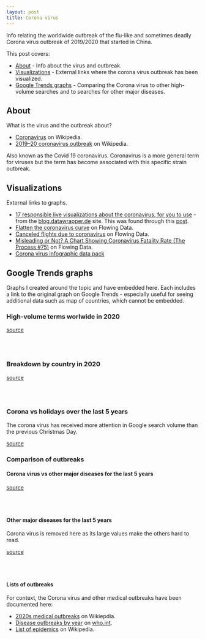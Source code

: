 ```yaml
---
layout: post
title: Corona virus
---
```


<script type="text/javascript" src="https://ssl.gstatic.com/trends_nrtr/2152_RC02/embed_loader.js"></script>

Info relating the worldwide outbreak of the flu-like and sometimes deadly Corona virus outbreak of 2019/2020 that started in China. 

This post covers:

- [About](#about) - Info about the virus and outbreak.
- [Visualizations](#visualizations) - External links where the corona virus outbreak has been visualized.
- [Google Trends graphs](#google-trends-graphs) - Comparing the Corona virus to other high-volume searches and to searches for other major diseases.

## About

What is the virus and the outbreak about?

- [Coronavirus](https://en.wikipedia.org/wiki/Coronavirus) on Wikipedia.
- [2019–20 coronavirus outbreak](https://en.wikipedia.org/wiki/2019%E2%80%9320_coronavirus_outbreak) on Wikipedia.

Also known as the Covid 19 coronavirus. Coronavirus is a more general term for viruses but the term has become associated with this specific strain outbreak.

## Visualizations

External links to graphs.

- [17 responsible live visualizations about the coronavirus, for you to use](https://blog.datawrapper.de/coronaviruscharts/) - from the [blog.datawrapper.de](blog.datawrapper.de) site. This was found through this [post](https://flowingdata.com/2020/03/06/responsible-coronavirus-charts/).
- [Flatten the coronavirus curve](https://flowingdata.com/2020/03/09/flatten-the-coronavirus-curve/) on Flowing Data.
- [Canceled flights due to coronavirus](https://flowingdata.com/2020/02/21/canceled-flights-due-to-coronavirus/) on Flowing Data.
- [Misleading or Not? A Chart Showing Coronavirus Fatality Rate (The Process #75)](https://flowingdata.com/2020/02/06/misleading-or-not-a-chart-showing-coronavirus-fatality-rate-the-process-75/) on Flowing Data.
- [Corona virus infographic data pack](https://informationisbeautiful.net/2020/covid-19-coronavirus-infographic-data-pack/)

## Google Trends graphs

Graphs I created around the topic and have embedded here. Each includes a link to the original graph on Google Trends - especially useful for seeing additional data such as map of countries, which cannot be embedded.

### High-volume terms worlwide in 2020

[source](https://trends.google.com/trends/explore?date=2020-01-01%202020-12-31&q=%2Fm%2F01cpyy,%2Fm%2F0d05w3,%2Fm%2F01b_06,%2Fm%2F02y_4q2,corona%20virus%20case)

<script type="text/javascript"> trends.embed.renderExploreWidget("TIMESERIES", {"comparisonItem":[{"keyword":"/m/01cpyy","geo":"","time":"2020-01-01 2020-12-31"},{"keyword":"/m/0d05w3","geo":"","time":"2020-01-01 2020-12-31"},{"keyword":"/m/01b_06","geo":"","time":"2020-01-01 2020-12-31"},{"keyword":"/m/02y_4q2","geo":"","time":"2020-01-01 2020-12-31"},{"keyword":"corona virus case","geo":"","time":"2020-01-01 2020-12-31"}],"category":0,"property":""}, {"exploreQuery":"date=2020-01-01%202020-12-31&q=%2Fm%2F01cpyy,%2Fm%2F0d05w3,%2Fm%2F01b_06,%2Fm%2F02y_4q2,corona%20virus%20case","guestPath":"https://trends.google.com:443/trends/embed/"}); </script>

<br>
<br>

### Breakdown by country in 2020

[source](https://trends.google.com/trends/explore?date=2020-01-01%202020-12-31,2020-01-01%202020-12-31,2020-01-01%202020-12-31,2020-01-01%202020-12-31,2020-01-01%202020-12-31&geo=CN,CA,AU,IT,CH&q=%2Fm%2F01cpyy,%2Fm%2F01cpyy,%2Fm%2F01cpyy,%2Fm%2F01cpyy,%2Fm%2F01cpyy)

<script type="text/javascript"> trends.embed.renderExploreWidget("TIMESERIES", {"comparisonItem":[{"keyword":"/m/01cpyy","geo":"CN","time":"2020-01-01 2020-12-31"},{"keyword":"/m/01cpyy","geo":"CA","time":"2020-01-01 2020-12-31"},{"keyword":"/m/01cpyy","geo":"AU","time":"2020-01-01 2020-12-31"},{"keyword":"/m/01cpyy","geo":"IT","time":"2020-01-01 2020-12-31"},{"keyword":"/m/01cpyy","geo":"CH","time":"2020-01-01 2020-12-31"}],"category":0,"property":""}, {"exploreQuery":"date=2020-01-01%202020-12-31,2020-01-01%202020-12-31,2020-01-01%202020-12-31,2020-01-01%202020-12-31,2020-01-01%202020-12-31&geo=CN,CA,AU,IT,CH&q=%2Fm%2F01cpyy,%2Fm%2F01cpyy,%2Fm%2F01cpyy,%2Fm%2F01cpyy,%2Fm%2F01cpyy","guestPath":"https://trends.google.com:443/trends/embed/"}); </script>

<br>
<br>

### Corona vs holidays over the last 5 years

The corona virus has received more attention in Google search volume than the previous Christmas Day.

[source](https://trends.google.com/trends/explore?date=today%205-y&q=%2Fm%2F01cpyy,%2Fm%2F0200gn,%2Fm%2F015h7g,%2Fm%2F01vq3)

<script type="text/javascript"> trends.embed.renderExploreWidget("TIMESERIES", {"comparisonItem":[{"keyword":"/m/01cpyy","geo":"","time":"today 5-y"},{"keyword":"/m/0200gn","geo":"","time":"today 5-y"},{"keyword":"/m/015h7g","geo":"","time":"today 5-y"},{"keyword":"/m/01vq3","geo":"","time":"today 5-y"}],"category":0,"property":""}, {"exploreQuery":"date=today%205-y&q=%2Fm%2F01cpyy,%2Fm%2F0200gn,%2Fm%2F015h7g,%2Fm%2F01vq3","guestPath":"https://trends.google.com:443/trends/embed/"}); </script> 

### Comparison of outbreaks

#### Corona virus vs other major diseases for the last 5 years

[source](https://trends.google.com/trends/explore?date=today%205-y&q=%2Fm%2F01cpyy,%2Fm%2F01byzl,%2Fm%2F0frm3,%2Fm%2F057c6k,%2Fm%2F0g2gb)

<script type="text/javascript"> trends.embed.renderExploreWidget("TIMESERIES", {"comparisonItem":[{"keyword":"/m/01cpyy","geo":"","time":"today 5-y"},{"keyword":"/m/01byzl","geo":"","time":"today 5-y"},{"keyword":"/m/0frm3","geo":"","time":"today 5-y"},{"keyword":"/m/057c6k","geo":"","time":"today 5-y"},{"keyword":"/m/0g2gb","geo":"","time":"today 5-y"}],"category":0,"property":""}, {"exploreQuery":"date=today%205-y&q=%2Fm%2F01cpyy,%2Fm%2F01byzl,%2Fm%2F0frm3,%2Fm%2F057c6k,%2Fm%2F0g2gb","guestPath":"https://trends.google.com:443/trends/embed/"}); </script>

<br>
<br>

#### Other major diseases for the last 5 years

Corona virus is removed here as its large values make the others hard to read.

[source](https://trends.google.com/trends/explore?date=today%205-y&q=%2Fm%2F01byzl,%2Fm%2F0frm3,%2Fm%2F057c6k,%2Fm%2F0g2gb)

<script type="text/javascript"> trends.embed.renderExploreWidget("TIMESERIES", {"comparisonItem":[{"keyword":"/m/01byzl","geo":"","time":"today 5-y"},{"keyword":"/m/0frm3","geo":"","time":"today 5-y"},{"keyword":"/m/057c6k","geo":"","time":"today 5-y"},{"keyword":"/m/0g2gb","geo":"","time":"today 5-y"}],"category":0,"property":""}, {"exploreQuery":"date=today%205-y&q=%2Fm%2F01byzl,%2Fm%2F0frm3,%2Fm%2F057c6k,%2Fm%2F0g2gb","guestPath":"https://trends.google.com:443/trends/embed/"}); </script> 

<br>
<br>

#### Lists of outbreaks

For context, the Corona virus and other medical outbreaks have been documented here:

- [2020s medical outbreaks](https://en.wikipedia.org/wiki/Category:2020s_medical_outbreaks) on Wikiepdia.
- [Disease outbreaks by year](https://www.who.int/csr/don/archive/year/en/) on [who.int](www.who.int).
- [List of epidemics](https://en.wikipedia.org/wiki/List_of_epidemics) on Wikipedia.
